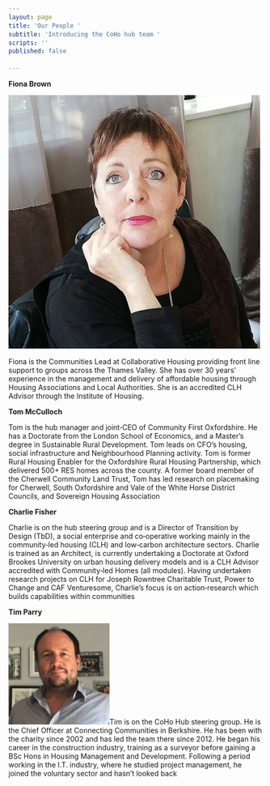 ```yaml
---
layout: page
title: 'Our People '
subtitle: 'Introducing the CoHo hub team '
scripts: ''
published: false

---
```

**Fiona Brown**

![](/uploads/img-20191111-wa0000.jpg)

Fiona is the Communities Lead at Collaborative Housing providing front line support to groups across the Thames Valley. She has over 30 years’ experience in the management and delivery of affordable housing through Housing Associations and Local Authorities. She is  an accredited CLH Advisor through the Institute of Housing. 

**Tom McCulloch** 

Tom is the hub manager and joint‐CEO of Community First Oxfordshire. He has a Doctorate from the London School of Economics, and a Master’s degree in Sustainable Rural Development. Tom leads on CFO’s housing, social infrastructure and Neighbourhood Planning activity. Tom is former Rural Housing Enabler for the Oxfordshire Rural Housing Partnership, which delivered 500+ RES homes across the county. A former board member of the Cherwell Community Land Trust, Tom has led research on placemaking for Cherwell, South Oxfordshire and Vale of the White Horse District Councils, and Sovereign Housing Association

**Charlie Fisher** 

 Charlie is on the hub steering group and is a Director of Transition by Design (TbD), a social enterprise and co‐operative working mainly in the community‐led housing (CLH) and low‐carbon architecture sectors. Charlie is trained as an Architect, is currently undertaking a Doctorate at Oxford Brookes University on urban housing delivery models and is a CLH Advisor accredited with Community‐led Homes (all modules). Having undertaken research projects on CLH for Joseph Rowntree Charitable Trust, Power to Change and CAF Venturesome, Charlie’s focus is on action‐research which builds capabilities within communities

**Tim Parry**

 ![](/uploads/tim-parry-002.jpg)Tim is on the CoHo Hub steering group. He is the Chief Officer at Connecting Communities in Berkshire. He has been with the charity since 2002 and has led the team there since 2012. He began his career in the construction industry, training as a surveyor before gaining a BSc Hons in Housing Management and Development. Following a period working in the I.T. industry, where he studied project management, he joined the voluntary sector and hasn’t looked back
